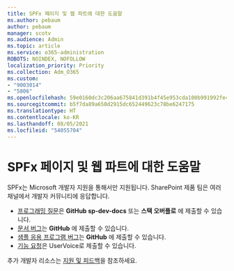```yaml
---
title: SPFx 페이지 및 웹 파트에 대한 도움말
ms.author: pebaum
author: pebaum
manager: scotv
ms.audience: Admin
ms.topic: article
ms.service: o365-administration
ROBOTS: NOINDEX, NOFOLLOW
localization_priority: Priority
ms.collection: Adm_O365
ms.custom:
- "9003014"
- "5806"
ms.openlocfilehash: 59e0160dc3c206aa675841d391b4f45e953cda100b991992fe4668d697c9e069
ms.sourcegitcommit: b5f7da89a650d2915dc652449623c78be6247175
ms.translationtype: HT
ms.contentlocale: ko-KR
ms.lasthandoff: 08/05/2021
ms.locfileid: "54055704"
---
```

# <a name="help-with-spfx-pages-and-web-parts"></a>SPFx 페이지 및 웹 파트에 대한 도움말

SPFx는 Microsoft 개발자 지원을 통해서만 지원됩니다. SharePoint 제품 팀은 여러 채널에서 개발자 커뮤니티에 응답합니다.

- [프로그래밍 질문](https://docs.microsoft.com/sharepoint/dev/support-feedback#programming-questions)은 **GitHub sp-dev-docs** 또는 **스택 오버플로** 에 제출할 수 있습니다.
- [문서 버그](https://docs.microsoft.com/sharepoint/dev/support-feedback#documentation-bugs)는 **GitHub** 에 제출할 수 있습니다.
- [샘플 응용 프로그램 버그](https://docs.microsoft.com/sharepoint/dev/support-feedback#sample-application-bugs)는 **GitHub** 에 제출할 수 있습니다.
- [기능 요청](https://docs.microsoft.com/sharepoint/dev/support-feedback#feature-requests)은 UserVoice로 제출할 수 있습니다.

추가 개발자 리소스는 [지원 및 피드백](https://docs.microsoft.com/sharepoint/dev/support-feedback)을 참조하세요.
